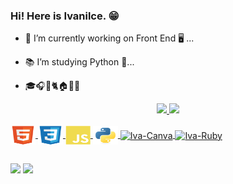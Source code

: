### Hi! Here is Ivanilce. 😁



- 🔭 I’m currently working on Front End 🖥️ ...

- 📚 I’m studying Python 🐍...

- 🎓🎧🎵🐈🏠🍕🍝

<div align="center">
  <a href="https://https://github.com/ivanilce">
  <img height="180em" src="https://github-readme-stats.vercel.app/api?username=ivanilce&show_icons=true&theme=dark&include_all_commits=true&count_private=true"/>
  <img height="180em" src="https://github-readme-stats.vercel.app/api/top-langs/?username=ivanilce&layout=compact&langs_count=7&theme=dark"/>
</div>
  
  <div style="display: inline_block"><br>
     <img align="center" alt="Iva-HTML" height="30" width="40" src="https://raw.githubusercontent.com/devicons/devicon/master/icons/html5/html5-original.svg">
     <img align="center" alt="Iva-CSS" height="30" width="40" src="https://raw.githubusercontent.com/devicons/devicon/master/icons/css3/css3-original.svg">
     <img align="center" alt="Iva-Js" height="30" width="40" src="https://raw.githubusercontent.com/devicons/devicon/master/icons/javascript/javascript-plain.svg">
     <img align="center" alt="Iva-Python" height="30" width="40" src="https://raw.githubusercontent.com/devicons/devicon/master/icons/python/python-original.svg">
     <img align="center" alt="Iva-Canva" height="30" width="40" src="https://cdn.jsdelivr.net/gh/devicons/devicon/icons/canva/canva-original.svg">
     <img align="center" alt="Iva-Ruby" height="30" width="40" src="https://cdn.jsdelivr.net/gh/devicons/devicon/icons/ruby/ruby-plain.svg">
  
</div>
  
  ##
  
<div>
    <a href="https://instagram.com/hamoni__" target="_blank"><img src="https://img.shields.io/badge/-Instagram-%23E4405F?style=for-the-badge&logo=instagram&logoColor=white" target="_blank"></a>
    <a href = "mailto:contato.ivanilce@gmail.com"><img src="https://img.shields.io/badge/-Gmail-%23333?style=for-the-badge&logo=gmail&logoColor=white" target="_blank"></a>
  
</div>
